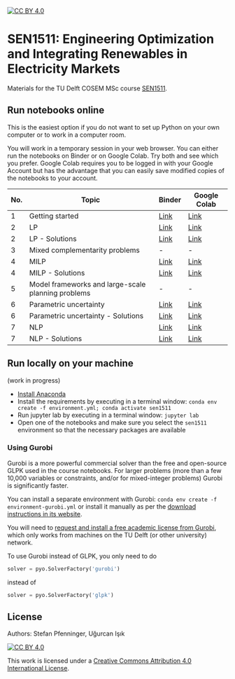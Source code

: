 [cc-by]: http://creativecommons.org/licenses/by/4.0/
[cc-by-image]: https://i.creativecommons.org/l/by/4.0/88x31.png
[cc-by-shield]: https://img.shields.io/badge/License-CC%20BY%204.0-lightgrey.svg
[![CC BY 4.0][cc-by-shield]][cc-by]

# SEN1511: Engineering Optimization and Integrating Renewables in Electricity Markets

Materials for the TU Delft COSEM MSc course [SEN1511](https://studiegids.tudelft.nl/a101_searchCtrl.do?course_code=SEN1511&surname=&item_value=&onlyElectives=Y&tag_id=&deleteTag_id=&operation=searchOnCode).

## Run notebooks online

This is the easiest option if you do not want to set up Python on your own computer or to work in a computer room.

You will work in a temporary session in your web browser. You can either run the notebooks on Binder or on Google Colab. Try both and see which you prefer. Google Colab requires you to be logged in with your Google Account but has the advantage that you can easily save modified copies of the notebooks to your account.

| No. | Topic | Binder | Google Colab |
|---|---|---|---|
| 1 | Getting started | [Link](https://mybinder.org/v2/gh/sjpfenninger/sen1511/HEAD?labpath=1%20-%20Getting%20started.ipynb) | [Link](https://colab.research.google.com/github/sjpfenninger/sen1511/blob/main/1%20-%20Getting%20started.ipynb)|
| 2 | LP | [Link](https://mybinder.org/v2/gh/sjpfenninger/sen1511/HEAD?labpath=2%20-%20LP.ipynb) | [Link](https://colab.research.google.com/github/sjpfenninger/sen1511/blob/main/2%20-%20LP.ipynb)|
| 2 | LP - Solutions | [Link](https://mybinder.org/v2/gh/sjpfenninger/sen1511/HEAD?labpath=2%20-%20LP%20-%20Solutions.ipynb) | [Link](https://colab.research.google.com/github/sjpfenninger/sen1511/blob/main/2%20-%20LP%20-%20Solutions.ipynb)|
| 3 | Mixed complementarity problems | - | - |
| 4 | MILP | [Link](https://mybinder.org/v2/gh/sjpfenninger/sen1511/HEAD?labpath=4%20-%20MILP.ipynb) | [Link](https://colab.research.google.com/github/sjpfenninger/sen1511/blob/main/4%20-%20MILP.ipynb)|
| 4 | MILP - Solutions | [Link](https://mybinder.org/v2/gh/sjpfenninger/sen1511/HEAD?labpath=2%20-%20MILP%20-%20Solutions.ipynb) | [Link](https://colab.research.google.com/github/sjpfenninger/sen1511/blob/main/2%20-%20MILP%20-%20Solutions.ipynb)|
| 5 | Model frameworks and large-scale planning problems | - | - |
| 6 | Parametric uncertainty | [Link](https://mybinder.org/v2/gh/sjpfenninger/sen1511/HEAD?labpath=6%20-%20Parametric%20uncertainty.ipynb) | [Link](https://colab.research.google.com/github/sjpfenninger/sen1511/blob/main/6%20-%20Parametric%20uncertainty.ipynb)|
| 6 | Parametric uncertainty - Solutions | [Link](https://mybinder.org/v2/gh/sjpfenninger/sen1511/HEAD?labpath=6%20-%20Parametric%20uncertainty%20-%20Solutions.ipynb) | [Link](https://colab.research.google.com/github/sjpfenninger/sen1511/blob/main/6%20-%20Parametric%20uncertainty%20-%20Solutions.ipynb)|
| 7 | NLP | [Link](https://mybinder.org/v2/gh/sjpfenninger/sen1511/HEAD?labpath=7%20-%20NLP.ipynb) | [Link](https://colab.research.google.com/github/sjpfenninger/sen1511/blob/main/7%20-%20NLP.ipynb)|
| 7 | NLP - Solutions | [Link](https://mybinder.org/v2/gh/sjpfenninger/sen1511/HEAD?labpath=7%20-%20NLP%20-%20Solutions.ipynb) | [Link](https://colab.research.google.com/github/sjpfenninger/sen1511/blob/main/7%20-%20NLP%20-%20Solutions.ipynb)|

## Run locally on your machine

(work in progress)

* [Install Anaconda](https://docs.anaconda.com/anaconda/install/)
* Install the requirements by executing in a terminal window: `conda env create -f environment.yml; conda activate sen1511`
* Run jupyter lab by executing in a terminal window: `jupyter lab`
* Open one of the notebooks and make sure you select the `sen1511` environment so that the necessary packages are available

### Using Gurobi

Gurobi is a more powerful commercial solver than the free and open-source GLPK used in the course notebooks. For larger problems (more than a few 10,000 variables or constraints, and/or for mixed-integer problems) Gurobi is significantly faster.

You can install a separate environment with Gurobi: `conda env create -f environment-gurobi.yml` or install it manually as per the [download instructions in its website](https://www.gurobi.com/).

You will need to [request and install a free academic license from Gurobi](https://www.gurobi.com/downloads/end-user-license-agreement-academic/), which only works from machines on the TU Delft (or other university) network.

To use Gurobi instead of GLPK, you only need to do

```python
solver = pyo.SolverFactory('gurobi')
```

instead of

```python
solver = pyo.SolverFactory('glpk')
```

## License

Authors: Stefan Pfenninger, Uğurcan Işık

[![CC BY 4.0][cc-by-image]][cc-by]

This work is licensed under a [Creative Commons Attribution 4.0 International License][cc-by].
